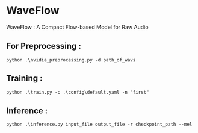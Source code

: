 # WaveFlow
WaveFlow : A Compact Flow-based Model for Raw Audio

## For Preprocessing :

```
python .\nvidia_preprocessing.py -d path_of_wavs
```

## Training :

```
python .\train.py -c .\config\default.yaml -n "first"
```

## Inference :

```
python .\inference.py input_file output_file -r checkpoint_path --mel
```

